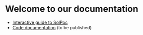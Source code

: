 # Welcome to our documentation


- [Interactive guide to SolPoc](./JupyterNotebook/readme.md)
- [Code documentation](./sphinx) (to be published)

